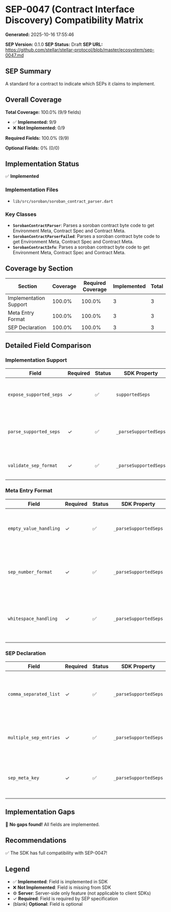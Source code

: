 # SEP-0047 (Contract Interface Discovery) Compatibility Matrix

**Generated:** 2025-10-16 17:55:46

**SEP Version:** 0.1.0
**SEP Status:** Draft
**SEP URL:** https://github.com/stellar/stellar-protocol/blob/master/ecosystem/sep-0047.md

## SEP Summary

A standard for a contract to indicate which SEPs it claims to implement.

## Overall Coverage

**Total Coverage:** 100.0% (9/9 fields)

- ✅ **Implemented:** 9/9
- ❌ **Not Implemented:** 0/9

**Required Fields:** 100.0% (9/9)

**Optional Fields:** 0% (0/0)

## Implementation Status

✅ **Implemented**

### Implementation Files

- `lib/src/soroban/soroban_contract_parser.dart`

### Key Classes

- **`SorobanContractParser`**: Parses a soroban contract byte code to get Environment Meta, Contract Spec and Contract Meta.
- **`SorobanContractParserFailed`**: Parses a soroban contract byte code to get Environment Meta, Contract Spec and Contract Meta.
- **`SorobanContractInfo`**: Parses a soroban contract byte code to get Environment Meta, Contract Spec and Contract Meta.

## Coverage by Section

| Section | Coverage | Required Coverage | Implemented | Total |
|---------|----------|-------------------|-------------|-------|
| Implementation Support | 100.0% | 100.0% | 3 | 3 |
| Meta Entry Format | 100.0% | 100.0% | 3 | 3 |
| SEP Declaration | 100.0% | 100.0% | 3 | 3 |

## Detailed Field Comparison

### Implementation Support

| Field | Required | Status | SDK Property | Description |
|-------|----------|--------|--------------|-------------|
| `expose_supported_seps` | ✓ | ✅ | `supportedSeps` | Expose supportedSeps property on contract info object |
| `parse_supported_seps` | ✓ | ✅ | `_parseSupportedSeps` | Parse and extract list of supported SEPs from contract metadata |
| `validate_sep_format` | ✓ | ✅ | `_parseSupportedSeps` | Validate SEP number format and filter invalid entries |

### Meta Entry Format

| Field | Required | Status | SDK Property | Description |
|-------|----------|--------|--------------|-------------|
| `empty_value_handling` | ✓ | ✅ | `_parseSupportedSeps` | Handle empty or missing "sep" meta entries gracefully |
| `sep_number_format` | ✓ | ✅ | `_parseSupportedSeps` | Parse SEP numbers in various formats (e.g., "41", "0041", "SEP-41") |
| `whitespace_handling` | ✓ | ✅ | `_parseSupportedSeps` | Trim whitespace from SEP numbers in comma-separated list |

### SEP Declaration

| Field | Required | Status | SDK Property | Description |
|-------|----------|--------|--------------|-------------|
| `comma_separated_list` | ✓ | ✅ | `_parseSupportedSeps` | Parse comma-separated list of SEP numbers from meta value |
| `multiple_sep_entries` | ✓ | ✅ | `_parseSupportedSeps` | Support for multiple "sep" meta entries with combined values |
| `sep_meta_key` | ✓ | ✅ | `_parseSupportedSeps` | Support for "sep" meta entry key to indicate implemented SEPs |

## Implementation Gaps

🎉 **No gaps found!** All fields are implemented.

## Recommendations

✅ The SDK has full compatibility with SEP-0047!

## Legend

- ✅ **Implemented**: Field is implemented in SDK
- ❌ **Not Implemented**: Field is missing from SDK
- ⚙️ **Server**: Server-side only feature (not applicable to client SDKs)
- ✓ **Required**: Field is required by SEP specification
- (blank) **Optional**: Field is optional
